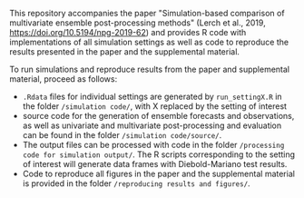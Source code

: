 This repository accompanies the paper "Simulation-based comparison of multivariate ensemble post-processing methods" (Lerch et al., 2019,  https://doi.org/10.5194/npg-2019-62) and provides R code with implementations of all simulation settings as well as code to reproduce the results presented in the paper and the supplemental material.

To run simulations and reproduce results from the paper and supplemental material, proceed as follows:

- `.Rdata` files for individual settings are generated by `run_settingX.R` in the folder `/simulation code/`, with X replaced by the setting of interest
- source code for the generation of ensemble forecasts and observations, as well as univariate and multivariate post-processing and evaluation can be found in the folder `/simulation code/source/`.
- The output files can be processed with code in the folder `/processing code for simulation output/`. The R scripts corresponding to the setting of interest will generate data frames with Diebold-Mariano test results.
- Code to reproduce all figures in the paper and the supplemental material is provided in the folder `/reproducing results and figures/`.
